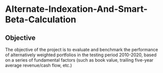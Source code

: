 # Alternate-Indexation-And-Smart-Beta-Calculation

## Objective

The objective of the project is to evaluate and benchmark the performance of alternatively weighted portfolios in the testing period 2010-2020, based on a series of fundamental factors (such as book value, trailing five-year average revenue/cash flow, etc.)
